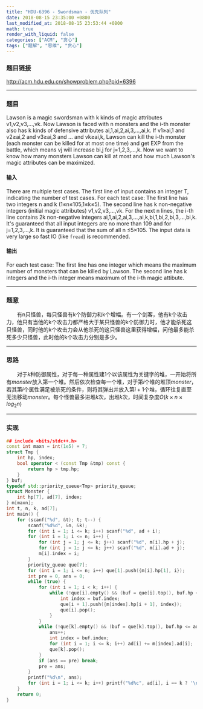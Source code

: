 ```yaml
---
title: "HDU-6396 - Swordsman - 优先队列"
date: 2018-08-15 23:35:00 +0800
last_modified_at: 2018-08-15 23:53:44 +0800
math: true
render_with_liquid: false
categories: ["ACM", "贪心"]
tags: ["题解", "思维", "贪心"]
---
```


### 题目链接

http://acm.hdu.edu.cn/showproblem.php?pid=6396

---

### 题目

Lawson is a magic swordsman with k kinds of magic attributes v1,v2,v3,…,vk. Now Lawson is faced with n monsters and the i-th monster also has k kinds of defensive attributes ai,1,ai,2,ai,3,…,ai,k. If v1≥ai,1 and v2≥ai,2 and v3≥ai,3 and … and vk≥ai,k, Lawson can kill the i-th monster (each monster can be killed for at most one time) and get EXP from the battle, which means vj will increase bi,j for j=1,2,3,…,k.
Now we want to know how many monsters Lawson can kill at most and how much Lawson's magic attributes can be maximized.

#### 输入
There are multiple test cases. The first line of input contains an integer T, indicating the number of test cases. For each test case:
The first line has two integers n and k (1≤n≤105,1≤k≤5).
The second line has k non-negative integers (initial magic attributes) v1,v2,v3,…,vk.
For the next n lines, the i-th line contains 2k non-negative integers ai,1,ai,2,ai,3,…,ai,k,bi,1,bi,2,bi,3,…,bi,k.
It's guaranteed that all input integers are no more than 109 and  for j=1,2,3,…,k.
It is guaranteed that the sum of all n ≤5×105.
The input data is very large so fast IO (like `fread`) is recommended.

#### 输出
For each test case:
The first line has one integer which means the maximum number of monsters that can be killed by Lawson.
The second line has k integers  and the i-th integer means maximum of the i-th magic attibute.

---

### 题意

&emsp;&emsp;有n只怪兽，每只怪兽有k个防御力和k个增幅。有一个剑客，他有k个攻击力，他只有当他的k个攻击力都严格大于某只怪兽的k个防御力时，他才能杀死这只怪兽，同时他的k个攻击力会从他杀死的这只怪兽这里获得增幅，问他最多能杀死多少只怪兽，此时他的k个攻击力分别是多少。

---

### 思路

&emsp;&emsp;对于$k$种防御属性，对于每一种属性建$1$个以该属性为关键字的堆，一开始将所有$monster$放入第一个堆。然后依次检查每一个堆，对于第$i$个堆的堆顶$monster$，若其第$i$个属性满足被杀死的条件，则将其弹出并放入第$i+1$个堆，循环往复直至无法移动$monster$。每个怪兽最多进堆$k$次，出堆$k$次，时间复杂度$O(k\times n\times log_2n)$

---

### 实现

```cpp
## include <bits/stdc++.h>
const int maxn = int(1e5) + 7;
struct Tmp {
	int hp, index;
	bool operator < (const Tmp &tmp) const {
		return hp > tmp.hp;
	}
} buf;
typedef std::priority_queue<Tmp> priority_queue;
struct Monster {
	int hp[7], ad[7], index;
} m[maxn];
int t, n, k, ad[7];
int main() {
	for (scanf("%d", &t); t; t--) {
		scanf("%d%d", &n, &k);
		for (int i = 1; i <= k; i++) scanf("%d", ad + i);
		for (int i = 1; i <= n; i++) {
			for (int j = 1; j <= k; j++) scanf("%d", m[i].hp + j);
			for (int j = 1; j <= k; j++) scanf("%d", m[i].ad + j);
			m[i].index = i;
		}
		priority_queue que[7];
		for (int i = 1; i <= n; i++) que[1].push({m[i].hp[1], i});
		int pre = 0, ans = 0;
		while (true) {
			for (int i = 1; i < k; i++) {
				while (!que[i].empty() && (buf = que[i].top(), buf.hp <= ad[i])) {
					int index = buf.index;
					que[i + 1].push({m[index].hp[i + 1], index});
					que[i].pop();
				}
			}
			while (!que[k].empty() && (buf = que[k].top(), buf.hp <= ad[k])) {
				ans++;
				int index = buf.index;
				for (int i = 1; i <= k; i++) ad[i] += m[index].ad[i];
				que[k].pop();
			}
			if (ans == pre) break;
			pre = ans;
		}
		printf("%d\n", ans);
		for (int i = 1; i <= k; i++) printf("%d%c", ad[i], i == k ? '\n' : ' ');
	}
	return 0;
}
```